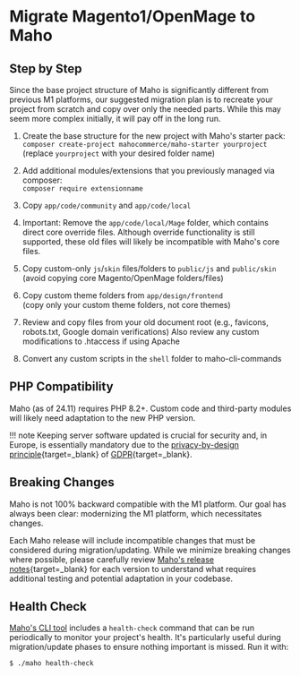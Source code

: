 # Migrate Magento1/OpenMage to Maho

## Step by Step

Since the base project structure of Maho is significantly different from previous M1 platforms,
our suggested migration plan is to recreate your project from scratch and copy over only the needed parts.
While this may seem more complex initially, it will pay off in the long run.

1. Create the base structure for the new project with Maho's starter pack:  
   `composer create-project mahocommerce/maho-starter yourproject`  
   (replace `yourproject` with your desired folder name)

2. Add additional modules/extensions that you previously managed via composer:  
   `composer require extensionname`

3. Copy `app/code/community` and `app/code/local`

4. Important: Remove the `app/code/local/Mage` folder, which contains direct core override files. Although override functionality is still supported, these old files will likely be incompatible with Maho's core files.

5. Copy custom-only `js`/`skin` files/folders to `public/js` and `public/skin`  
   (avoid copying core Magento/OpenMage folders/files)

6. Copy custom theme folders from `app/design/frontend`  
   (copy only your custom theme folders, not core themes)

7. Review and copy files from your old document root (e.g., favicons, robots.txt, Google domain verifications)
   Also review any custom modifications to .htaccess if using Apache

8. Convert any custom scripts in the `shell` folder to maho-cli-commands

## PHP Compatibility
Maho (as of 24.11) requires PHP 8.2+.
Custom code and third-party modules will likely need adaptation to the new PHP version.

!!! note
    Keeping server software updated is crucial for security and, in Europe, is essentially mandatory due to the 
    [privacy-by-design principle](https://commission.europa.eu/law/law-topic/data-protection/reform/rules-business-and-organisations/obligations/what-does-data-protection-design-and-default-mean_en){target=_blank}
    of [GDPR](https://eur-lex.europa.eu/legal-content/EN/TXT/HTML/?uri=CELEX:32016R0679){target=_blank}.

## Breaking Changes
Maho is not 100% backward compatible with the M1 platform.
Our goal has always been clear: modernizing the M1 platform, which necessitates changes.

Each Maho release will include incompatible changes that must be considered during migration/updating.
While we minimize breaking changes where possible, please carefully review
[Maho's release notes](https://github.com/MahoCommerce/maho/releases){target=_blank}
for each version to understand what requires additional testing and potential adaptation in your codebase.

## Health Check
[Maho's CLI tool](cli-tool.md) includes a `health-check` command that can be run periodically to monitor
your project's health. It's particularly useful during migration/update phases to ensure nothing important is missed.
Run it with:

```bash
$ ./maho health-check
```